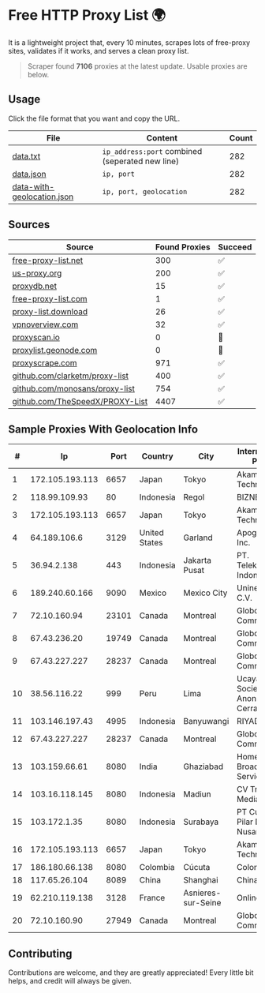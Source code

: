 
# Free HTTP Proxy List 🌍

It is a lightweight project that, every 10 minutes, scrapes lots of free-proxy sites, validates if it works, and serves a clean proxy list.


> Scraper found **7106** proxies at the latest update. Usable proxies are below.

## Usage

Click the file format that you want and copy the URL.


|File|Content|Count|
|----|-------|-----|
|[data.txt](https://raw.githubusercontent.com/themiralay/Proxy-List-World/master/data.txt)|`ip_address:port` combined (seperated new line)|282|
|[data.json](https://raw.githubusercontent.com/themiralay/Proxy-List-World/master/data.json)|`ip, port`|282|
|[data-with-geolocation.json](https://raw.githubusercontent.com/themiralay/Proxy-List-World/master/data-with-geolocation.json)|`ip, port, geolocation`|282|

## Sources

|Source|Found Proxies|Succeed|
|------|-------------|-------|
|[free-proxy-list.net](https://free-proxy-list.net)|300|✅|
|[us-proxy.org](https://www.us-proxy.org)|200|✅|
|[proxydb.net](http://proxydb.net)|15|✅|
|[free-proxy-list.com](https://free-proxy-list.com/?page=&port=&type%5B%5D=http&type%5B%5D=https&up_time=0&search=Search)|1|✅|
|[proxy-list.download](https://www.proxy-list.download/HTTP)|26|✅|
|[vpnoverview.com](https://vpnoverview.com/privacy/anonymous-browsing/free-proxy-servers)|32|✅|
|[proxyscan.io](https://www.proxyscan.io)|0|🚫|
|[proxylist.geonode.com](https://proxylist.geonode.com/api/proxy-list?limit=300&page=1&sort_by=lastChecked&sort_type=desc&protocols=http,https)|0|🚫|
|[proxyscrape.com](https://api.proxyscrape.com/v2/?request=displayproxies&protocol=http&timeout=10000&country=all&ssl=all&anonymity=all)|971|✅|
|[github.com/clarketm/proxy-list](https://raw.githubusercontent.com/clarketm/proxy-list/master/proxy-list-raw.txt)|400|✅|
|[github.com/monosans/proxy-list](https://raw.githubusercontent.com/monosans/proxy-list/main/proxies/http.txt)|754|✅|
|[github.com/TheSpeedX/PROXY-List](https://raw.githubusercontent.com/TheSpeedX/PROXY-List/master/http.txt)|4407|✅|


## Sample Proxies With Geolocation Info

|#|Ip|Port|Country|City|Internet Service Provider|
|-|--|----|-------|----|-------------------------|
|1|172.105.193.113|6657|Japan|Tokyo|Akamai Technologies|
|2|118.99.109.93|80|Indonesia|Regol|BIZNET|
|3|172.105.193.113|6657|Japan|Tokyo|Akamai Technologies|
|4|64.189.106.6|3129|United States|Garland|Apogee Telecom Inc.|
|5|36.94.2.138|443|Indonesia|Jakarta Pusat|PT. Telekomunikasi Indonesia|
|6|189.240.60.166|9090|Mexico|Mexico City|Uninet S.A. de C.V.|
|7|72.10.160.94|23101|Canada|Montreal|GloboTech Communications|
|8|67.43.236.20|19749|Canada|Montreal|GloboTech Communications|
|9|67.43.227.227|28237|Canada|Montreal|GloboTech Communications|
|10|38.56.116.22|999|Peru|Lima|Ucayali Ventures Sociedad Anonima Cerrada|
|11|103.146.197.43|4995|Indonesia|Banyuwangi|RIYADNETWORK|
|12|67.43.227.227|28237|Canada|Montreal|GloboTech Communications|
|13|103.159.66.61|8080|India|Ghaziabad|Home Broadband Services LLP|
|14|103.16.118.145|8080|Indonesia|Madiun|CV Trustnet Media|
|15|103.172.1.35|8080|Indonesia|Surabaya|PT Cubiespot Pilar Data Nusantara|
|16|172.105.193.113|6657|Japan|Tokyo|Akamai Technologies|
|17|186.180.66.138|8080|Colombia|Cúcuta|Colombia Móvil|
|18|117.65.26.104|8089|China|Shanghai|Chinanet|
|19|62.210.119.138|3128|France|Asnieres-sur-Seine|Online S.A.S.|
|20|72.10.160.90|27949|Canada|Montreal|GloboTech Communications|



## Contributing

Contributions are welcome, and they are greatly appreciated! Every
little bit helps, and credit will always be given.

